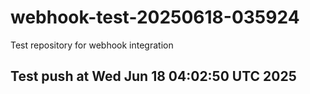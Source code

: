 # webhook-test-20250618-035924
Test repository for webhook integration
## Test push at Wed Jun 18 04:02:50 UTC 2025
